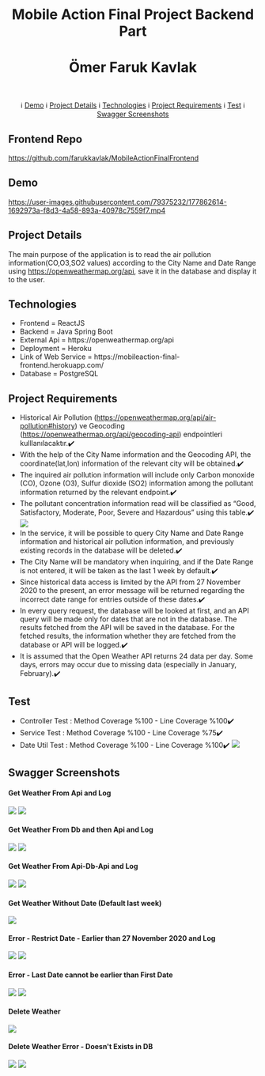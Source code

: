 # 
<h1 align="center">Mobile Action Final Project Backend Part</h1>
<h1 align="center">Ömer Faruk Kavlak</h1><br>

 <p align="center">
  &#8505; <a href="#demo">Demo</a> 
  &#8505; <a href="#project-details">Project Details</a> 
  &#8505; <a href="#technologies">Technologies</a> 
  &#8505; <a href="#project-requirements">Project Requirements</a> 
  &#8505; <a href="#test">Test</a> 
  &#8505; <a href="#swagger-screenshots">Swagger Screenshots</a> 
</p>

## Frontend Repo
https://github.com/farukkavlak/MobileActionFinalFrontend

## Demo
https://user-images.githubusercontent.com/79375232/177862614-1692973a-f8d3-4a58-893a-40978c7559f7.mp4

## Project Details

The main purpose of the application is to read the air pollution information(CO,O3,SO2 values) according to the City Name and Date Range using https://openweathermap.org/api, save it in the database and display it to the user.

## Technologies
<ul>
  <li>Frontend = ReactJS</li>
  <li>Backend = Java Spring Boot </li>
  <li>External Api = https://openweathermap.org/api</li>
  <li>Deployment = Heroku</li> <li>Link of Web Service = https://mobileaction-final-frontend.herokuapp.com/</li>
  <li>Database = PostgreSQL</li>
</ul>

## Project Requirements

- Historical Air Pollution (https://openweathermap.org/api/air-pollution#history) ve Geocoding (https://openweathermap.org/api/geocoding-api) endpointleri kulllanılacaktır.✔️
- With the help of the City Name information and the Geocoding API, the coordinate(lat,lon) information of the relevant city will be obtained.✔️
- The inquired air pollution information will include only Carbon monoxide (CO), Ozone (O3), Sulfur dioxide (SO2) information among the pollutant information returned by the relevant endpoint.✔️
- The pollutant concentration information read will be classified as “Good, Satisfactory, Moderate, Poor, Severe and Hazardous” using this table.✔️<br>
<img src="https://github.com/farukkavlak/MobileActionFinalBackend/blob/main/SwaggerUI/Aqi.png"></img>
- In the service, it will be possible to query City Name and Date Range information and historical air pollution information, and previously existing records in the database will be deleted.✔️
- The City Name will be mandatory when inquiring, and if the Date Range is not entered, it will be taken as the last 1 week by default.✔️
- Since historical data access is limited by the API from 27 November 2020 to the present, an error message will be returned regarding the incorrect date range for entries outside of these dates.✔️
- In every query request, the database will be looked at first, and an API query will be made only for dates that are not in the database. The results fetched from the API will be saved in the database. For the fetched results, the information whether they are fetched from the database or API will be logged.✔️
- It is assumed that the Open Weather API returns 24 data per day. Some days, errors may occur due to missing data (especially in January, February).✔️

## Test
- Controller Test : Method Coverage %100 - Line Coverage %100✔️
- Service Test : Method Coverage %100 - Line Coverage %75✔️
- Date Util Test : Method Coverage %100 - Line Coverage %100✔️
<img src="https://github.com/farukkavlak/MobileActionFinalBackend/blob/main/SwaggerUI/TestResults.png"></img>

## Swagger Screenshots
#### Get Weather From Api and Log
<img src="https://github.com/farukkavlak/MobileActionFinalBackend/blob/main/SwaggerUI/getWeatherFromApi.png"></img>
<img src="https://github.com/farukkavlak/MobileActionFinalBackend/blob/main/SwaggerUI/getWeatherFromApiLog.png"></img>

#### Get Weather From Db and then Api and Log
<img src="https://github.com/farukkavlak/MobileActionFinalBackend/blob/main/SwaggerUI/getWeatherFromApiDb.png"></img>
<img src="https://github.com/farukkavlak/MobileActionFinalBackend/blob/main/SwaggerUI/getWeatherFromApiDbLog.png"></img>

#### Get Weather From Api-Db-Api and Log
<img src="https://github.com/farukkavlak/MobileActionFinalBackend/blob/main/SwaggerUI/getWeatherFromApiDbApi.png"></img>
<img src="https://github.com/farukkavlak/MobileActionFinalBackend/blob/main/SwaggerUI/getWeatherFromApiDbApiLog.png"></img>

#### Get Weather Without Date (Default last week)
<img src="https://github.com/farukkavlak/MobileActionFinalBackend/blob/main/SwaggerUI/getWeatherWithoutDate.png"></img>

#### Error - Restrict Date - Earlier than 27 November 2020 and Log
<img src="https://github.com/farukkavlak/MobileActionFinalBackend/blob/main/SwaggerUI/getWeatherError2.png"></img>
<img src="https://github.com/farukkavlak/MobileActionFinalBackend/blob/main/SwaggerUI/getWeatherError2Log.png"></img>

#### Error - Last Date cannot be earlier than First Date
<img src="https://github.com/farukkavlak/MobileActionFinalBackend/blob/main/SwaggerUI/getWeatherError.png"></img>
<img src="https://github.com/farukkavlak/MobileActionFinalBackend/blob/main/SwaggerUI/getWeatherErrorLog.png"></img>

#### Delete Weather
<img src="https://github.com/farukkavlak/MobileActionFinalBackend/blob/main/SwaggerUI/deleteWeather.png"></img>

#### Delete Weather Error - Doesn't Exists in DB 
<img src="https://github.com/farukkavlak/MobileActionFinalBackend/blob/main/SwaggerUI/deleteWeatherError.png"></img>
<img src="https://github.com/farukkavlak/MobileActionFinalBackend/blob/main/SwaggerUI/deleteWeatherErrorLog.png"></img>





